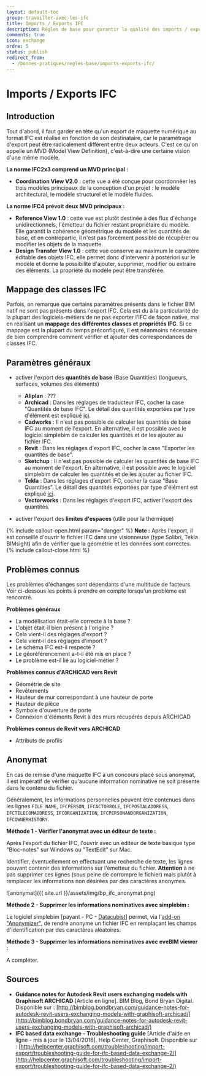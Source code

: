 ```yaml
---
layout: default-toc
group: travailler-avec-les-ifc
title: Imports / Exports IFC
description: Règles de base pour garantir la qualité des imports / export IFC.
comments: true
icon: exchange
ordre: 5
status: publish
redirect_from:
  - /bonnes-pratiques/regles-base/imports-exports-ifc/
---
```


# Imports / Exports IFC

## Introduction

Tout d'abord, il faut garder en tête qu'un export de maquette numérique au format IFC est réalisé en fonction de son destinataire, car le paramétrage d'export peut être radicalement différent entre deux acteurs. C'est ce qu'on appelle un MVD (Model View Definition), c'est-à-dire une certaine vision d'une même modèle.

**La norme IFC2x3 comprend un MVD principal :**

* **Coordination View V2.0** : cette vue a été conçue pour coordonnéer les trois modèles principaux de la conception d'un projet : le modèle architectural, le modèle structurel et le modèle fluides.

**La norme IFC4 prévoit deux MVD principaux :**

* **Reference View 1.0** : cette vue est plutôt destinée à des flux d'échange unidirectionnels, l'émetteur du fichier restant propriétaire du modèle. Elle garantit la cohérence géométrique du modèle et les quantités de base, et en contrepartie, il n'est pas forcément possible de récupérer ou modifier les objets de la maquette.
* **Design Transfer View 1.0** : cette vue conserve au maximum le caractère éditable des objets IFC, elle permet donc d'intervenir à postériori sur le modèle et donne la possibilité d'ajouter, supprimer, modifier ou extraire des éléments. La propriété du modèle peut être transférée.

## Mappage des classes IFC

Parfois, on remarque que certains paramètres présents dans le fichier BIM natif ne sont pas présents dans l'export IFC. Cela est du à la particularité de la plupart des logiciels-métiers de ne pas exporter l'IFC de façon native, mai en réalisant un **mappage des différentes classes et propriétés IFC**.
Si ce mappage est la plupart du temps préconfiguré, il est néanmoins nécessaire de bien comprendre comment vérifier et ajouter des correspondances de classes IFC.

## Paramètres généraux

* activer l'export des **quantités de base** (Base Quantities) (longueurs, surfaces, volumes des éléments)
  * **Allplan** : ???
  * **Archicad** : Dans les réglages de traducteur IFC, cocher la case "Quantités de base IFC". Le détail des quantités exportées par type d'élément est expliqué [ici](http://bimblog.bondbryan.com/exporting-quantities-to-ifc-2x3-from-archicad-1819-models/).
  * **Cadworks** : Il n'est pas possible de calculer les quantités de base IFC au moment de l'export. En alternative, il est possible avec le logiciel simplebim de calculer les quantités et de les ajouter au fichier IFC.
  * **Revit** : Dans les réglages d'export IFC, cocher la case "Exporter les quantités de base".
  * **Sketchup** : Il n'est pas possible de calculer les quantités de base IFC au moment de l'export. En alternative, il est possible avec le logiciel simplebim de calculer les quantités et de les ajouter au fichier IFC.
  * **Tekla** : Dans les réglages d'export IFC, cocher la case "Base Quantities". Le détail des quantités exportées par type d'élément est expliqué [ici](https://teklastructures.support.tekla.com/2017/en/int_IFC_base_quantities).
  * **Vectorworks** : Dans les réglages d'export IFC, activer l'export des quantités.

* activer l'export des **limites d'espaces** (utile pour la thermique)

{% include callout-open.html param="danger" %}
**Note :**
Après l'export, il est conseillé d'ouvrir le fichier IFC dans une visionneuse (type Solibri, Tekla BIMsight) afin de vérifier que la géométrie et les données sont correctes.
{% include callout-close.html %}

## Problèmes connus

Les problèmes d'échanges sont dépendants d'une multitude de facteurs. Voir ci-dessous les points à prendre en compte lorsqu'un problème est rencontré.

**Problèmes généraux**

* La modélisation était-elle correcte à la base ?
* L'objet était-il bien présent à l'origine ?
* Cela vient-il des réglages d'export ?
* Cela vient-il des réglages d'import ?
* Le schéma IFC est-il respecté ?
* Le géoréférencement a-t-il été mis en place ?
* Le problème est-il lié au logiciel-métier ?

**Problèmes connus d'ARCHICAD vers Revit**

* Géométrie de site
* Revêtements
* Hauteur de mur correspondant à une hauteur de porte
* Hauteur de pièce
* Symbole d'ouverture de porte
* Connexion d'éléments Revit à des murs récupérés depuis ARCHICAD

**Problèmes connus de Revit vers ARCHICAD**

* Attributs de profils

## Anonymat

En cas de remise d'une maquette IFC à un concours placé sous anonymat, il est impératif de vérifier qu'aucune information nominative ne soit présente dans le contenu du fichier.

Généralement, les informations personnelles peuvent être contenues dans les lignes `FILE_NAME`, `IFCPERSON`, `IFCACTORROLE`, `IFCPOSTALADDRESS`, `IFCTELECOMADDRESS`, `IFCORGANIZATION`, `IFCPERSONANDORGANIZATION`, `IFCOWNERHISTORY`.

**Méthode 1 - Vérifier l'anonymat avec un éditeur de texte :**

Après l'export du fichier IFC, l'ouvrir avec un éditeur de texte basique type "Bloc-notes" sur Windows ou "TextEdit" sur Mac.

Identifier, éventuellement en effectuant une recherche de texte, les lignes pouvant contenir des informations sur l'émetteur du fichier. **Attention** à ne pas supprimer ces lignes (sous peine de corrompre le fichier) mais plutôt à remplacer les informations non désirées par des caractères anonymes.

![anonymat]({{ site.url }}/assets/img/bp_ifc_anonymat.png)

**Méthode 2 - Supprimer les informations nominatives avec simplebim :**

Le logiciel simplebim [payant - PC - [Datacubist](http://www.datacubist.com/)] permet, via l'[add-on "Anonymizer"](http://datacubist.com/support/addon-prototypes.html#tool-anonymizer), de rendre anonyme un fichier IFC en remplaçant les champs d'identification par des caractères aléatoires.

**Méthode 3 - Supprimer les informations nominatives avec eveBIM viewer :**

A compléter.

## Sources

* **Guidance notes for Autodesk Revit users exchanging models with Graphisoft ARCHICAD** [Article en ligne]. BIM Blog, Bond Bryan Digital. Disponible sur : [http://bimblog.bondbryan.com/guidance-notes-for-autodesk-revit-users-exchanging-models-with-graphisoft-archicad/](http://bimblog.bondbryan.com/guidance-notes-for-autodesk-revit-users-exchanging-models-with-graphisoft-archicad/)
* **IFC based data exchange – Troubleshooting guide** [Article d'aide en ligne - mis à jour le 13/04/2016]. Help Center, Graphisoft. Disponible sur : [http://helpcenter.graphisoft.com/troubleshooting/import-export/troubleshooting-guide-for-ifc-based-data-exchange-2/](http://helpcenter.graphisoft.com/troubleshooting/import-export/troubleshooting-guide-for-ifc-based-data-exchange-2/)
